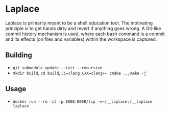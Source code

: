 # Laplace

Laplace is primarily meant to be a shell education tool. The motivating principle is to get hands dirty and revert
if anything goes wrong. A Git-like commit history mechanism is used, where each bash command is a commit and its
effects (on files and variables) within the workspace is captured.

## Building
- `git submodule update --init --recursive`
- `mkdir build`, `cd build`, `CC=clang CXX=clang++ cmake ..`, `make -j`

## Usage
- `docker run --rm -it -p 8008:8008/tcp -v~/__laplace:/__laplace laplace`